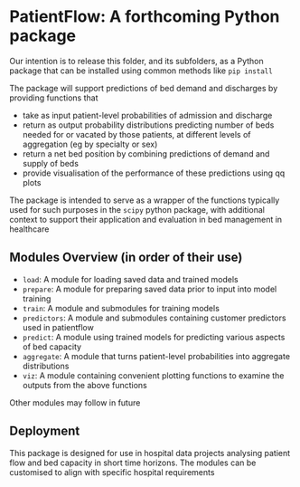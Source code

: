 # PatientFlow: A forthcoming Python package

Our intention is to release this folder, and its subfolders, as a Python package that can be installed using common methods like `pip install`

The package will support predictions of bed demand and discharges by providing functions that

- take as input patient-level probabilities of admission and discharge
- return as output probability distributions predicting number of beds needed for or vacated by those patients, at different levels of aggregation (eg by specialty or sex)
- return a net bed position by combining predictions of demand and supply of beds
- provide visualisation of the performance of these predictions using qq plots

The package is intended to serve as a wrapper of the functions typically used for such purposes in the `scipy` python package, with additional context to support their application and evaluation in bed management in healthcare

## Modules Overview (in order of their use)

- `load`: A module for loading saved data and trained models
- `prepare`: A module for preparing saved data prior to input into model training
- `train`: A module and submodules for training models
- `predictors`: A module and submodules containing customer predictors used in patientflow
- `predict`: A module using trained models for predicting various aspects of bed capacity
- `aggregate`: A module that turns patient-level probabilities into aggregate distributions
- `viz`: A module containing convenient plotting functions to examine the outputs from the above functions

Other modules may follow in future

## Deployment

This package is designed for use in hospital data projects analysing patient flow and bed capacity in short time horizons. The modules can be customised to align with specific hospital requirements
